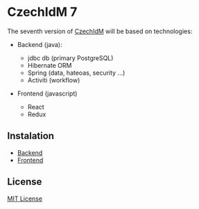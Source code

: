 # CzechIdM 7

The seventh version of [CzechIdM](http://www.czechidm.com/) will be based on technologies:
* Backend (java):
  * jdbc db (primary PostgreSQL)
  * Hibernate ORM
  * Spring (data, hateoas, security ...)
  * Activiti (workflow)

* Frontend (javascript)
  * React
  * Redux


## Instalation

* [Backend](./Realization/backend)
* [Frontend](./Realization/frontend)

## License

[MIT License](./LICENSE)
